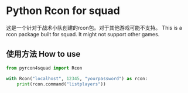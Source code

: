 # Python Rcon for squad

这是一个针对于战术小队创建的rcon包。对于其他游戏可能不支持。
This is a rcon package built for squad. It might not support other games.

## 使用方法 How to use
```python
from pyrcon4squad import Rcon

with Rcon("localhost", 12345, "yourpassword") as rcon:
    print(rcon.command("listplayers"))
```